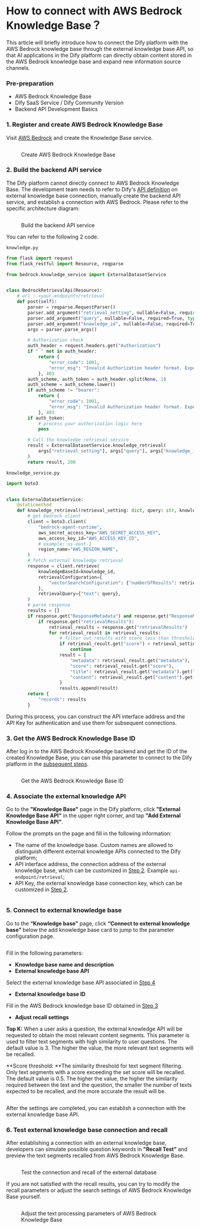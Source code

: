 # How to connect with AWS Bedrock Knowledge Base？

This article will briefly introduce how to connect the Dify platform with the AWS Bedrock knowledge base through the external knowledge base API, so that AI applications in the Dify platform can directly obtain content stored in the AWS Bedrock knowledge base and expand new information source channels.

### Pre-preparation

* AWS Bedrock Knowledge Base
* Dify SaaS Service / Dify Community Version
* Backend API Development Basics

### 1. Register and create AWS Bedrock Knowledge Base

Visit [AWS Bedrock](https://aws.amazon.com/bedrock/) and create the Knowledge Base service.

<figure><img src="../../../en/.gitbook/assets/image (360).png" alt=""><figcaption><p>Create AWS Bedrock Knowledge Base</p></figcaption></figure>

### 2. Build the backend API service

The Dify platform cannot directly connect to AWS Bedrock Knowledge Base. The development team needs to refer to Dify's [API definition](../../guides/knowledge-base/external-knowledge-api-documentation.md) on external knowledge base connection, manually create the backend API service, and establish a connection with AWS Bedrock. Please refer to the specific architecture diagram:

<figure><img src="../../../en/.gitbook/assets/image.png" alt=""><figcaption><p>Build the backend API service</p></figcaption></figure>

You can refer to the following 2 code.


`knowledge.py`

```python
from flask import request
from flask_restful import Resource, reqparse

from bedrock.knowledge_service import ExternalDatasetService


class BedrockRetrievalApi(Resource):
    # url : <your-endpoint>/retrieval
    def post(self):
        parser = reqparse.RequestParser()
        parser.add_argument("retrieval_setting", nullable=False, required=True, type=dict, location="json")
        parser.add_argument("query", nullable=False, required=True, type=str,)
        parser.add_argument("knowledge_id", nullable=False, required=True, type=str)
        args = parser.parse_args()

        # Authorization check
        auth_header = request.headers.get("Authorization")
        if " " not in auth_header:
            return {
                "error_code": 1001,
                "error_msg": "Invalid Authorization header format. Expected 'Bearer <api-key>' format."
            }, 403
        auth_scheme, auth_token = auth_header.split(None, 1)
        auth_scheme = auth_scheme.lower()
        if auth_scheme != "bearer":
            return {
                "error_code": 1001,
                "error_msg": "Invalid Authorization header format. Expected 'Bearer <api-key>' format."
            }, 403
        if auth_token:
            # process your authorization logic here
            pass

        # Call the knowledge retrieval service
        result = ExternalDatasetService.knowledge_retrieval(
            args["retrieval_setting"], args["query"], args["knowledge_id"]
        )
        return result, 200
```

`knowledge_service.py`

```python
import boto3


class ExternalDatasetService:
    @staticmethod
    def knowledge_retrieval(retrieval_setting: dict, query: str, knowledge_id: str):
        # get bedrock client
        client = boto3.client(
            "bedrock-agent-runtime",
            aws_secret_access_key="AWS_SECRET_ACCESS_KEY",
            aws_access_key_id="AWS_ACCESS_KEY_ID",
            # example: us-east-1
            region_name="AWS_REGION_NAME",
        )
        # fetch external knowledge retrieval
        response = client.retrieve(
            knowledgeBaseId=knowledge_id,
            retrievalConfiguration={
                "vectorSearchConfiguration": {"numberOfResults": retrieval_setting.get("top_k"), "overrideSearchType": "HYBRID"}
            },
            retrievalQuery={"text": query},
        )
        # parse response
        results = []
        if response.get("ResponseMetadata") and response.get("ResponseMetadata").get("HTTPStatusCode") == 200:
            if response.get("retrievalResults"):
                retrieval_results = response.get("retrievalResults")
                for retrieval_result in retrieval_results:
                    # filter out results with score less than threshold
                    if retrieval_result.get("score") < retrieval_setting.get("score_threshold", .0):
                        continue
                    result = {
                        "metadata": retrieval_result.get("metadata"),
                        "score": retrieval_result.get("score"),
                        "title": retrieval_result.get("metadata").get("x-amz-bedrock-kb-source-uri"),
                        "content": retrieval_result.get("content").get("text"),
                    }
                    results.append(result)
        return {
            "records": results
        }
```

During this process, you can construct the API interface address and the API Key for authentication and use them for subsequent connections.

### 3. Get the AWS Bedrock Knowledge Base ID

After log in to the AWS Bedrock Knowledge backend and get the ID of the created Knowledge Base, you can use this parameter to connect to the Dify platform in the [subsequent steps](how-to-connect-aws-bedrock.md#id-5.-lian-jie-wai-bu-zhi-shi-ku).

<figure><img src="../../../zh_CN/.gitbook/assets/image (359).png" alt=""><figcaption><p>Get the AWS Bedrock Knowledge Base ID</p></figcaption></figure>

### 4. Associate the external knowledge API

Go to the **"Knowledge Base"** page in the Dify platform, click **"External Knowledge Base API"** in the upper right corner, and tap **"Add External Knowledge Base API"**.

Follow the prompts on the page and fill in the following information:

* The name of the knowledge base. Custom names are allowed to distinguish different external knowledge APIs connected to the Dify platform;
* API interface address, the connection address of the external knowledge base, which can be customized in [Step 2](how-to-connect-aws-bedrock.md#id-2.-gou-jian-hou-duan-api-fu-wu). Example `api-endpoint/retrieval`;
* API Key, the external knowledge base connection key, which can be customized in [Step 2](how-to-connect-aws-bedrock.md#id-2.-gou-jian-hou-duan-api-fu-wu).

<figure><img src="../../../zh_CN/.gitbook/assets/image (362).png" alt=""><figcaption></figcaption></figure>

### 5. Connect to external knowledge base

Go to the **“Knowledge base”** page, click **“Connect to external knowledge base”** below the add knowledge base card to jump to the parameter configuration page.

<figure><img src="../../../zh_CN/.gitbook/assets/image (363).png" alt=""><figcaption></figcaption></figure>

Fill in the following parameters:

* **Knowledge base name and description**
* **External knowledge base API**&#x20;

Select the external knowledge base API associated in [Step 4](how-to-connect-aws-bedrock.md#id-4.-guan-lian-wai-bu-zhi-shi-api)
* **External knowledge base ID**&#x20;

&#x20;Fill in the AWS Bedrock knowledge base ID obtained in [Step 3](how-to-connect-aws-bedrock.md#id-3.-huo-qu-aws-bedrock-knowledge-base-id)
* **Adjust recall settings**

**Top K:** When a user asks a question, the external knowledge API will be requested to obtain the most relevant content segments. This parameter is used to filter text segments with high similarity to user questions. The default value is 3. The higher the value, the more relevant text segments will be recalled.

**Score threshold: **The similarity threshold for text segment filtering. Only text segments with a score exceeding the set score will be recalled. The default value is 0.5. The higher the value, the higher the similarity required between the text and the question, the smaller the number of texts expected to be recalled, and the more accurate the result will be.

<figure><img src="../../../zh_CN/.gitbook/assets/image (364).png" alt=""><figcaption></figcaption></figure>

After the settings are completed, you can establish a connection with the external knowledge base API.

### 6. Test external knowledge base connection and recall

After establishing a connection with an external knowledge base, developers can simulate possible question keywords in **"Recall Test"** and preview the text segments recalled from AWS Bedrock Knowledge Base.

<figure><img src="../../../zh_CN/.gitbook/assets/image (366).png" alt=""><figcaption><p>Test the connection and recall of the external database</p></figcaption></figure>

If you are not satisfied with the recall results, you can try to modify the recall parameters or adjust the search settings of AWS Bedrock Knowledge Base yourself.

<figure><img src="../../../zh_CN/.gitbook/assets/image (367).png" alt=""><figcaption><p>Adjust the text processing parameters of AWS Bedrock Knowledge Base</p></figcaption></figure>